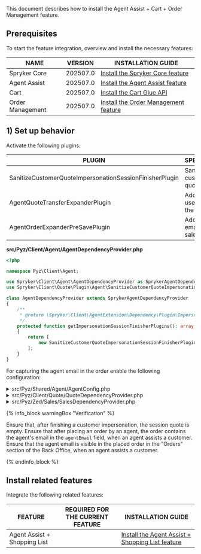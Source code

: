

This document describes how to install the Agent Assist + Cart + Order Management feature.

## Prerequisites

To start the feature integration, overview and install the necessary features:

| NAME             | VERSION   | INSTALLATION GUIDE                                                                                                                                                            |
|------------------|-----------|-------------------------------------------------------------------------------------------------------------------------------------------------------------------------------|
| Spryker Core     | 202507.0  | [Install the Spryker Сore feature](/docs/pbc/all/miscellaneous/latest/install-and-upgrade/install-features/install-the-spryker-core-feature.html)                             |
| Agent Assist     | 202507.0  | [Install the Agent Assist feature](/docs/pbc/all/user-management/latest/base-shop/install-and-upgrade/install-the-agent-assist-feature.html)                                  |
| Cart             | 202507.0  | [Install the Cart Glue API](/docs/pbc/all/cart-and-checkout/latest/base-shop/install-and-upgrade/install-glue-api/install-the-cart-glue-api.html)                             |
| Order Management | 202507.0  | [Install the Order Management feature](/docs/pbc/all/order-management-system/latest/base-shop/install-and-upgrade/install-features/install-the-order-management-feature.html) |


## 1) Set up behavior

Activate the following plugins:

| PLUGIN                                                  | SPECIFICATION                         | PREREQUISITES                                     | NAMESPACE                                     |
|---------------------------------------------------------|---------------------------------------|---------------------------------------------------|-----------------------------------------------|
| SanitizeCustomerQuoteImpersonationSessionFinisherPlugin | Sanitizes a customer quote.           | None                                              | Spryker\Client\Quote\Plugin\Agent             |
| AgentQuoteTransferExpanderPlugin                        | Adds agent's user email to the Quote. | AgentConfig::isSalesOrderAgentEnabled() === true  | Spryker\Client\Agent\Plugin\Quote             |
| AgentOrderExpanderPreSavePlugin                         | Adds agent email to the sales order   | AgentConfig::isSalesOrderAgentEnabled() === true  | Spryker\Zed\Agent\Communication\Plugin\Sales  |

**src/Pyz/Client/Agent/AgentDependencyProvider.php**

```php
<?php

namespace Pyz\Client\Agent;

use Spryker\Client\Agent\AgentDependencyProvider as SprykerAgentDependencyProvider;
use Spryker\Client\Quote\Plugin\Agent\SanitizeCustomerQuoteImpersonationSessionFinisherPlugin;

class AgentDependencyProvider extends SprykerAgentDependencyProvider
{
    /**
     * @return \Spryker\Client\AgentExtension\Dependency\Plugin\ImpersonationSessionFinisherPluginInterface[]
     */
    protected function getImpersonationSessionFinisherPlugins(): array
    {
        return [
            new SanitizeCustomerQuoteImpersonationSessionFinisherPlugin(),
        ];
    }
}
```

For capturing the agent email in the order enable the following configuration:

<details><summary>src/Pyz/Shared/Agent/AgentConfig.php</summary>

```php
namespace Pyz\Shared\Agent;

use Spryker\Shared\Agent\AgentConfig as SprykerAgentConfig;

class AgentConfig extends SprykerAgentConfig
{
    public function isSalesOrderAgentEnabled(): bool
    {
        return true;
    }
}
```

</details>

<details><summary>src/Pyz/Client/Quote/QuoteDependencyProvider.php</summary>

```php
namespace Pyz\Client\Quote;

use Spryker\Client\Agent\Plugin\Quote\AgentQuoteTransferExpanderPlugin;

class QuoteDependencyProvider extends \Spryker\Client\Quote\QuoteDependencyProvider
{
    /**
     * @return array<\Spryker\Client\QuoteExtension\Dependency\Plugin\QuoteTransferExpanderPluginInterface>
     */
    protected function getQuoteTransferExpanderPlugins(): array
    {
        return [
            new AgentQuoteTransferExpanderPlugin(),
        ];
    }
}
```

</details>

<details><summary>src/Pyz/Zed/Sales/SalesDependencyProvider.php</summary>

```php
namespace Pyz\Zed\Sales;

use Spryker\Zed\Agent\Communication\Plugin\Sales\AgentOrderExpanderPreSavePlugin;

class SalesDependencyProvider extends \Spryker\Zed\Sales\SalesDependencyProvider
{
    /**
     * @return array<\Spryker\Zed\SalesExtension\Dependency\Plugin\OrderExpanderPreSavePluginInterface>
     */
    protected function getOrderExpanderPreSavePlugins(): array
    {
        return [
            new AgentOrderExpanderPreSavePlugin(),
        ];
    }
}
```

</details>

{% info_block warningBox "Verification" %}

Ensure that, after finishing a customer impersonation, the session quote is empty.
Ensure that after placing an order by an agent, the order contains the agent's email in the `agentEmail` field, when an agent assists a customer.
Ensure that the agent email is visible in the placed order in the "Orders" section of the Back Office, when an agent assists a customer.

{% endinfo_block %}


## Install related features

Integrate the following related features:

| FEATURE   | REQUIRED FOR THE CURRENT FEATURE | INSTALLATION GUIDE  |
| ----------------- | ------------ | ----------------------- |
| Agent Assist + Shopping List |         | [Install the Agent Assist + Shopping List feature](/docs/pbc/all/user-management/latest/base-shop/install-and-upgrade/install-the-agent-assist-shopping-list-feature.html) |
